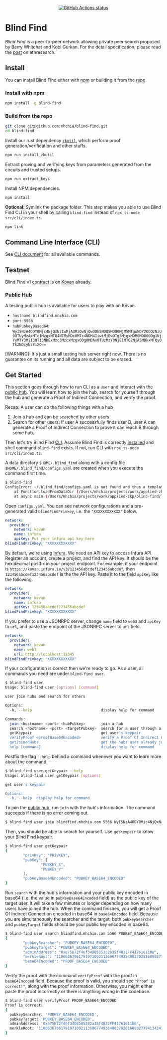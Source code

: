 <p align="center">
  <a href="https://github.com/mhchia/blind-find/actions?workflow=nodejs"><img alt="GitHub Actions status" src="https://github.com/mhchia/blind-find/workflows/nodejs/badge.svg"></a>
</p>

# Blind Find
*Blind Find* is a peer-to-peer network allowing private peer search proposed by Barry Whitehat and Kobi Gurkan. For the detail specification, please read the [post][blind-find-ethresearch] on ethresearch.

## Install

You can install Blind Find either with [npm](#Install-with-npm) or building it from the [repo](#Build-from-the-repo).

### Install with npm

```bash
npm install -g blind-find
```

### Build from the repo

```bash
git clone git@github.com:mhchia/blind-find.git
cd blind-find
```

Install our rust dependency [`zkutil`](https://github.com/poma/zkutil), which perform proof generation/verification and other stuffs.

```bash
npm run install_zkutil
```

Extract proving and verifying keys from parameters generated from the circuits and trusted setups.

```bash
npm run extract_keys
```

Install NPM dependencies.
```bash
npm install
```

**Optional**: Symlink the package folder. This step makes you able to use Blind Find CLI in your shell by calling `blind-find` instead of `npx ts-node src/cli/index.ts`.
```bash
npm link
```

## Command Line Interface (CLI)

See [CLI document][cli-doc] for all available commands.

## Testnet
Blind Find v1 [contract](https://kovan.etherscan.io/address/0xe57881d655309c9a20f469a95564beaeb93ce73a#code) is on [Kovan][kovan-etherscan] already.

### Public Hub
A testing public hub is available for users to play with on Kovan.
- `hostname`: `blindfind.mhchia.com`
- `port`: `5566`
- `hubPubkeyBased64`: `WyI5NzA4ODY0Mjc4NjQxNzIwMjA3MzQwNjQwODk5MDQ5MDU0MjM5MTgwNDY2ODQzNzU0OTUyMzAxMTc1MzgxNTQ4NTMyMDc0MTc4NDM4IiwiMjEwOTg3MjgxMDM0MDU0ODg1NjYyMTY3MjI3OTI3NDExMzc3MzcxMzgxODg0MDAxOTUzMzY0NjE1MTQ2NjA5MDkxMTQyOTkzNDcyNzEiXQ==`

\[WARNING\]: It's just a small testing hub server right now. There is no guarantee on its running and all data are subject to be erased.

## Get Started

This section goes through how to run CLI as a `User` and interact with the [public hub](#Public-Hub). You will learn how to join the hub, search for yourself through the hub and generate a Proof of Indirect Connection, and verify the proof.

Recap: A user can do the following things with a hub
1. Join a hub and can be searched by other users.
2. Search for other users. If user A successfully finds user B, user A can generate a Proof of Indirect Connection to prove it can reach B through some hub.

Then let's try Blind Find [CLI][cli-doc]. Assume Blind Find is correctly [installed](#Install) and shell command `blind-find` exists. If not, run CLI with `npx ts-node src/cli/index.ts`.

A data directory `$HOME/.blind_find` along with a config file `$HOME/.blind_find/configs.yaml` are created when you execute the command first time.

```bash
$ blind-find
ConfigError: ~/.blind_find/configs.yaml is not found and thus a template is generated. Complete the template and try again.
    at Function.loadFromDataDir (/Users/mhchia/projects/work/applied-zkp/blind-find/lib/cli/configs.js:205:23)
    at async main (/Users/mhchia/projects/work/applied-zkp/blind-find/lib/cli/index.js:52:20)
```

Open `configs.yaml`. You can see network configurations and a pre-generated valid `blindFindPrivkey`, i.e. the `"XXXXXXXXXXXX"` below.

```yaml
network:
  provider:
    network: kovan
    name: infura
    apiKey: Put your infura api key here
blindFindPrivkey: "XXXXXXXXXXXX"
```

By default, we're using [Infura][infura]. We need an API key to access Infura API. Register an account, create a project, and find the API key. It should be the hexidecimal postfix in your project endpoint. For example, if your endpoint is `https://kovan.infura.io/v3/123456abcdef123456abcdef`, then `123456abcdef123456abcdef` is the the API key. Paste it to the field `apiKey` like the following.

```yaml
network:
  provider:
    network: kovan
    name: infura
    apiKey: 123456abcdef123456abcdef
blindFindPrivkey: "XXXXXXXXXXXX"
```

If you prefer to use a JSONRPC server, change `name` field to `web3` and `apiKey` to `url`, and paste the endpoint of the JSONRPC server to `url` field.

```yaml
network:
  provider:
    network: kovan
    name: web3
    url: http://localhost:12345
blindFindPrivkey: "XXXXXXXXXXXX"
```

If your configuration is correct then we're ready to go. As a user, all commands you need are under `blind-find user`.

```bash
$ blind-find user
Usage: blind-find user [options] [command]

user join hubs and search for others

Options:
  -h, --help                               display help for command

Commands:
  join <hostname> <port> <hubPubkey>       join a hub
  search <hostname> <port> <targetPubkey>  search for a user through a hub
  getKeypair                               get user's keypair
  verifyProof <proofBase64Encoded>         verify a Proof Of Indirect Connection
  getJoinedHubs                            get the hubs user already joined before
  help [command]                           display help for command
```

Postfix the flag `--help` behind a command whenever you want to learn more about the command.

```bash
$ blind-find user getKeypair --help
Usage: blind-find user getKeypair [options]

get user's keypair

Options:
  -h, --help  display help for command
```

To join the [public hub](#Public-Hub), run `join` with the hub's information. The command succeeds if there is no error coming out.

```bash
$ blind-find user join blindfind.mhchia.com 5566 WyI5NzA4ODY0Mjc4NjQxNzIwMjA3MzQwNjQwODk5MDQ5MDU0MjM5MTgwNDY2ODQzNzU0OTUyMzAxMTc1MzgxNTQ4NTMyMDc0MTc4NDM4IiwiMjEwOTg3MjgxMDM0MDU0ODg1NjYyMTY3MjI3OTI3NDExMzc3MzcxMzgxODg0MDAxOTUzMzY0NjE1MTQ2NjA5MDkxMTQyOTkzNDcyNzEiXQ==
```

Then, you should be able to search for yourself. Use `getKeypair` to know your Blind Find keypair.

```bash
$ blind-find user getKeypair
{
        "privKey": "PRIVKEY",
        "pubKey": [
                "PUBKEY_X",
                "PUBKEY_Y"
        ],
        "pubKeyBase64Encoded": "PUBKEY_BASE64_ENCODED"
}
```

Run `search` with the hub's information and your public key encoded in base64 (i.e. the value in `pubKeyBase64Encoded` field) as the public key of the target user. It will take a few minutes or longer depending on how many users have joined the hub. When the command finishes, you will get a Proof Of Indirect Connection encoded in base64 in `base64Encoded` field. Because you are simultaneously the searcher and the target, both `pubkeySearcher` and `pubkeyTarget` fields should be your public key encoded in base64.

```bash
$ blind-find user search blindfind.mhchia.com 5566 PUBKEY_BASE64_ENCODED
{
        "pubkeySearcher": "PUBKEY_BASE64_ENCODED",
        "pubkeyTarget": "PUBKEY_BASE64_ENCODED",
        "adminAddress": "0xe75B72f46f34D8505382a35f4832FF41761611bB",
        "merkleRoot": "11006367961791971092113606774938408370281609027794134241388950976069851532161",
        "base64Encoded": "PROOF_BASE64_ENCODED"
}
```

Verify the proof with the command `verifyProof` with the proof in `base64Encoded` field. Because the proof is valid, you should see `"Proof is correct!"`, along with the proof information. Otherwise, you might either paste the proof incorrectly or there is anything wrong in the codebase.

```bash
$ blind-find user verifyProof PROOF_BASE64_ENCODED
Proof is correct!
{
  pubkeySearcher: 'PUBKEY_BASE64_ENCODED',
  pubkeyTarget: 'PUBKEY_BASE64_ENCODED',
  adminAddress: '0xe75B72f46f34D8505382a35f4832FF41761611bB',
  merkleRoot: '11006367961791971092113606774938408370281609027794134241388950976069851532161'
}
```

[blind-find-ethresearch]: https://ethresear.ch/t/blind-find-private-social-network-search/6988
[kovan-etherscan]: https://kovan.etherscan.io/
[cli-doc]: src/cli/README.md
[infura]: https://infura.io

